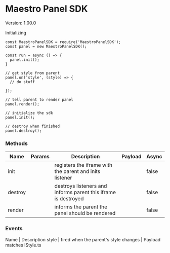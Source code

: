 # Maestro Panel SDK
Version: 1.00.0

Initializing

```ecmascript 6
const MaestroPanelSDK = require('MaestroPanelSDK');
const panel = new MaestroPanelSDK();

const run = async () => {
  panel.init();
}

// get style from parent
panel.on('style', (style) => {
  // do stuff
  
});

// tell parent to render panel
panel.render();

// initialize the sdk
panel.init();

// destroy when finished
panel.destroy();

```

### Methods
Name | Params | Description | Payload | Async
--- | --- | --- | --- | ---
init | | registers the iframe with the parent and inits listener | | false 
destroy | | destroys listeners and informs parent this iframe is destroyed | | false 
render | | informs the parent the panel should be rendered | | false

### Events
Name | Description
style | fired when the parent's style changes | Payload matches IStyle.ts 

